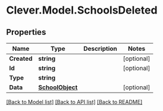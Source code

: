 # Clever.Model.SchoolsDeleted
## Properties

Name | Type | Description | Notes
------------ | ------------- | ------------- | -------------
**Created** | **string** |  | [optional] 
**Id** | **string** |  | [optional] 
**Type** | **string** |  | 
**Data** | [**SchoolObject**](SchoolObject.md) |  | [optional] 

[[Back to Model list]](../README.md#documentation-for-models) [[Back to API list]](../README.md#documentation-for-api-endpoints) [[Back to README]](../README.md)

